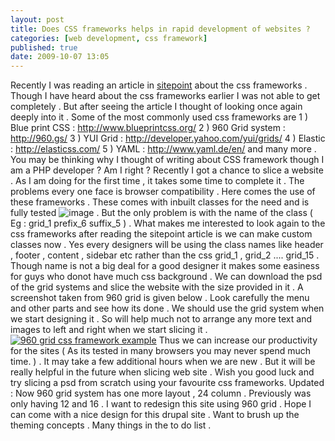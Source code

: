 ```yaml
---
layout: post
title: Does CSS frameworks helps in rapid development of websites ?
categories: [web development, css framework]
published: true
date: 2009-10-07 13:05
---
```

Recently I was reading an article in [sitepoint](http://www.sitepoint.com/blogs/2009/10/06/css-frameworks-semantic-class-names/) about the css frameworks . Though I have heard about the css frameworks earlier I was not able to get completely . But after seeing the article I thought of looking once again deeply into it .  Some of the most commonly used css frameworks are  1 ) Blue print CSS : http://www.blueprintcss.org/  2 ) 960 Grid system : http://960.gs/  3 ) YUI Grid : http://developer.yahoo.com/yui/grids/  4 ) Elastic : http://elasticss.com/  5 ) YAML : http://www.yaml.de/en/ and many more .  You may be thinking why I thought of writing about CSS framework though I am a PHP developer ? Am I right ? Recently I got a chance to slice a website . As I am doing for the first time , it takes some time to complete it . The problems every one face is browser compatibility . Here comes the use of these frameworks .  These comes with inbuilt classes for the need and is fully tested ![image](http://www.harikt.com/sites/all/libraries/fckeditor/editor/images/smiley/msn/regular_smile.gif) . But the only problem is with the name of the class ( Eg : grid\_1 prefix\_6 suffix\_5 ) . What makes me interested to look again to the css frameworks after reading the sitepoint article is we can make custom classes now .  Yes every designers will be using the class names like header , footer , content , sidebar etc rather than the css grid\_1 , grid\_2 .... grid\_15 . Though name is not a big deal for a good designer it makes some easiness for guys who donot have much css background .  We can download the psd of the grid systems and slice the website with the size provided in it . A screenshot taken from 960 grid is given below . Look carefully the menu and other parts and see how its done . We should use the grid system when we start designing it . So will help much not to arrange any more text and images to left and right when we start slicing it .  [![960 grid css framework example](http://farm3.static.flickr.com/2436/3989881052_2e6d5a5d1a_o.png)](http://www.flickr.com/photos/harikt/3989881052/)  Thus we can increase our productivity for the sites ( As its tested in many browsers you may never spend much time. ) . It may take a few additional hours when we are new . But it will be really helpful in the future when slicing web site . Wish you good luck and try slicing a psd from scratch using your favourite css frameworks.  Updated : Now 960 grid system has one more layout , 24 column . Previously was only having 12 and 16 . I want to redesign this site using 960 grid . Hope I can come with a nice design for this drupal site . Want to brush up the theming concepts . Many things in the to do list .   
